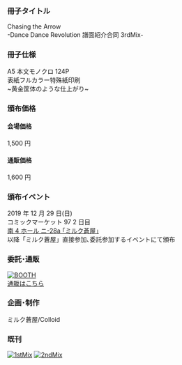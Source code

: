### 冊子タイトル

Chasing the Arrow  
-Dance Dance Revolution 譜面紹介合同 3rdMix-

### 冊子仕様

A5 本文モノクロ 124P  
表紙フルカラー特殊紙印刷  
\~黄金筐体のような仕上がり\~

### 頒布価格

#### 会場価格

1,500 円

#### 通販価格

1,600 円

### 頒布イベント

2019 年 12 月 29 日(日)  
コミックマーケット 97 2 日目  
[南 4 ホール ニ-28a ｢ミルク蒼屋｣](https://webcatalog.circle.ms/Perma/Circle/10291703/)  
以降「ミルク蒼屋」直接参加､委託参加するイベントにて頒布

### 委託･通販

[![BOOTH](https://asset.booth.pm/static-images/banner/200x40_01.png)  
通販はこちら](https://blueparticles.booth.pm/items/1727666)

### 企画･制作

ミルク蒼屋/Colloid

### 既刊

[![1stMix](http://ddrcoterie.cyane.info/img/1stlink.png)](http://ddrcoterie.cyane.info/1stMix.html)
[![2ndMix](http://ddrcoterie.cyane.info/img/2ndlink.png)](http://ddrcoterie.cyane.info/2ndMix.html)
